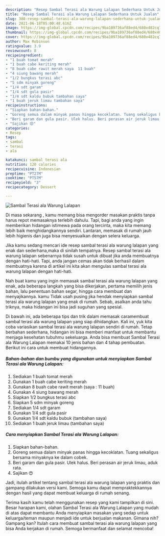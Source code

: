 ```yaml
---
description: "Resep Sambal Terasi ala Warung Lalapan Sederhana Untuk Jualan"
title: "Resep Sambal Terasi ala Warung Lalapan Sederhana Untuk Jualan"
slug: 380-resep-sambal-terasi-ala-warung-lalapan-sederhana-untuk-jualan
date: 2021-06-18T05:00:48.616Z
image: https://img-global.cpcdn.com/recipes/9ba109736af88ed4/680x482cq70/sambal-terasi-ala-warung-lalapan-foto-resep-utama.jpg
thumbnail: https://img-global.cpcdn.com/recipes/9ba109736af88ed4/680x482cq70/sambal-terasi-ala-warung-lalapan-foto-resep-utama.jpg
cover: https://img-global.cpcdn.com/recipes/9ba109736af88ed4/680x482cq70/sambal-terasi-ala-warung-lalapan-foto-resep-utama.jpg
author: Max Robinson
ratingvalue: 3.9
reviewcount: 8
recipeingredient:
- "1 buah tomat merah"
- "1 buah cabe keriting merah"
- "8 buah cabe rawit merah saya  11 buah"
- "4 siung bawang merah"
- "1/2 bungkus terasi abc"
- "5 sdm minyak goreng"
- "1/4 sdt garam"
- "1/4 sdt gula pasir"
- "1/4 sdt kaldu bubuk tambahan saya"
- "1 buah jeruk limau tambahan saya"
recipeinstructions:
- "Siapkan bahan-bahan."
- "Goreng semua dalam minyak panas hingga kecoklatan. Tuang sekaligus bersama minyaknya ke dalam cobek."
- "Beri garam dan gula pasir. Ulek halus. Beri perasan air jeruk limau, aduk rata."
- "Sajikan 😍"
categories:
- Resep
tags:
- sambal
- terasi
- ala

katakunci: sambal terasi ala 
nutrition: 120 calories
recipecuisine: Indonesian
preptime: "PT27M"
cooktime: "PT57M"
recipeyield: "3"
recipecategory: Dessert

---
```



![Sambal Terasi ala Warung Lalapan](https://img-global.cpcdn.com/recipes/9ba109736af88ed4/680x482cq70/sambal-terasi-ala-warung-lalapan-foto-resep-utama.jpg)

Di masa  sekarang , kamu memang bisa mengorder masakan praktis tanpa harus repot memasaknya terlebih dahulu. Tapi, bagi anda yang ingin memberikan hidangan istimewa pada orang tercinta, maka kita memang lebih baik menghidangkannya sendiri. Lantaran, memasak di rumah jauh lebih higienis dan juga bisa menyesuaikan dengan selera keluarga.

Jika kamu sedang mencari ide resep sambal terasi ala warung lalapan yang enak dan sederhana,maka di sinilah tempatnya. Resep sambal terasi ala warung lalapan  sebenarnya tidak susah untuk dibuat jika anda membuatnya dengan hati-hati. Tapi, anda jangan cemas akan tidak berhasil dalam membuatnya 
karena di artikel ini kita akan mengulas sambal terasi ala warung lalapan dengan hati-hati.  



Nah buat kamu yang ingin memasak sambal terasi ala warung lalapan yang enak, ada beberapa langkah yang bisa dikerjakan, pertama memilih jenis bahan, lalu penentuan bahan segar, hingga cara membuat dan menyajikannya. kamu Tidak usah pusing jika hendak menyiapkan sambal terasi ala warung lalapan yang enak di rumah. Sebab, asalkan anda  tahu triknya, maka hidangan ini bisa jadi suguhan yang spesial.

Di bawah ini, ada beberapa tips dan trik dalam memasak caramembuat sambal terasi ala warung lalapan yang siap dihidangkan. Kali ini, yuk kita coba variasikan sambal terasi ala warung lalapan sendiri di rumah. Tetap berbahan sederhana, hidangan ini bisa memberi manfaat untuk membantu menjaga kesehatan tubuhmu sekeluarga. Anda bisa membuat Sambal Terasi ala Warung Lalapan memakai 10 jenis bahan dan 4 tahap pembuatan. Berikut ini cara untuk membuat hidangannya.

<!--inarticleads1-->

##### Bahan-bahan dan bumbu yang digunakan untuk menyiapkan Sambal Terasi ala Warung Lalapan:

1. Sediakan 1 buah tomat merah
1. Gunakan 1 buah cabe keriting merah
1. Gunakan 8 buah cabe rawit merah (saya : 11 buah)
1. Gunakan 4 siung bawang merah
1. Siapkan 1/2 bungkus terasi abc
1. Siapkan 5 sdm minyak goreng
1. Sediakan 1/4 sdt garam
1. Gunakan 1/4 sdt gula pasir
1. Gunakan 1/4 sdt kaldu bubuk (tambahan saya)
1. Sediakan 1 buah jeruk limau (tambahan saya)




<!--inarticleads2-->

##### Cara menyiapkan Sambal Terasi ala Warung Lalapan:

1. Siapkan bahan-bahan.
1. Goreng semua dalam minyak panas hingga kecoklatan. Tuang sekaligus bersama minyaknya ke dalam cobek.
1. Beri garam dan gula pasir. Ulek halus. Beri perasan air jeruk limau, aduk rata.
1. Sajikan 😍




Jadi, itulah artikel tentang  sambal terasi ala warung lalapan  yang praktis dan gampang dilakukan versi kami. Semoga kamu dapat mempraktekkannya dengan hasil yang dapat membuat keluarga di rumah senang. 

Terima kasih kamu telah menggunakan resep yang kami tampilkan di sini. Besar harapan kami, olahan  Sambal Terasi ala Warung Lalapan yang mudah di atas dapat membantu Anda menyiapkan masakan yang sedap untuk keluarga/teman maupun menjadi ide untuk berjualan makanan. Gimana nih? Gampang kan? Itulah cara membuat sambal terasi ala warung lalapan yang bisa Anda kerjakan di rumah. Semoga bermanfaat dan selamat mencoba!

